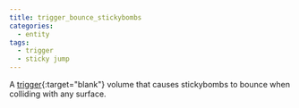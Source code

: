 ```yaml
---
title: trigger_bounce_stickybombs
categories:
  - entity
tags:
  - trigger
  - sticky jump
---
```


A [trigger](https://developer.valvesoftware.com/wiki/Triggers){:target="blank"} volume that causes stickybombs to bounce when colliding with any surface.
